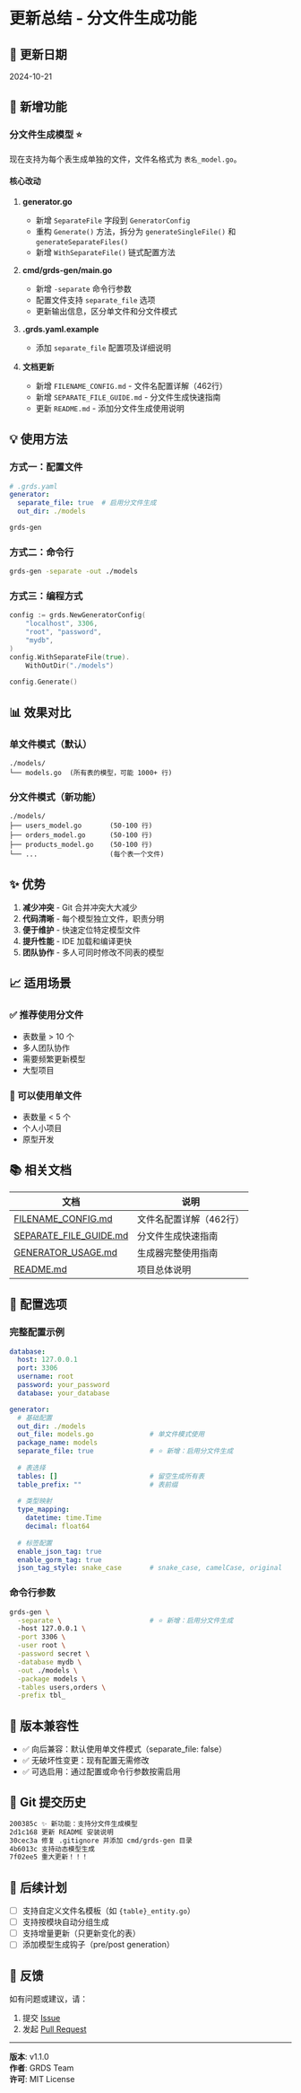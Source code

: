 # 更新总结 - 分文件生成功能

## 📅 更新日期
2024-10-21

## 🎯 新增功能

### 分文件生成模型 ⭐

现在支持为每个表生成单独的文件，文件名格式为 `表名_model.go`。

#### 核心改动

1. **generator.go**
   - 新增 `SeparateFile` 字段到 `GeneratorConfig`
   - 重构 `Generate()` 方法，拆分为 `generateSingleFile()` 和 `generateSeparateFiles()`
   - 新增 `WithSeparateFile()` 链式配置方法

2. **cmd/grds-gen/main.go**
   - 新增 `-separate` 命令行参数
   - 配置文件支持 `separate_file` 选项
   - 更新输出信息，区分单文件和分文件模式

3. **.grds.yaml.example**
   - 添加 `separate_file` 配置项及详细说明

4. **文档更新**
   - 新增 `FILENAME_CONFIG.md` - 文件名配置详解（462行）
   - 新增 `SEPARATE_FILE_GUIDE.md` - 分文件生成快速指南
   - 更新 `README.md` - 添加分文件生成使用说明

## 💡 使用方法

### 方式一：配置文件

```yaml
# .grds.yaml
generator:
  separate_file: true  # 启用分文件生成
  out_dir: ./models
```

```bash
grds-gen
```

### 方式二：命令行

```bash
grds-gen -separate -out ./models
```

### 方式三：编程方式

```go
config := grds.NewGeneratorConfig(
    "localhost", 3306,
    "root", "password",
    "mydb",
)
config.WithSeparateFile(true).
    WithOutDir("./models")
    
config.Generate()
```

## 📊 效果对比

### 单文件模式（默认）
```
./models/
└── models.go  (所有表的模型，可能 1000+ 行)
```

### 分文件模式（新功能）
```
./models/
├── users_model.go       (50-100 行)
├── orders_model.go      (50-100 行)
├── products_model.go    (50-100 行)
└── ...                  (每个表一个文件)
```

## ✨ 优势

1. **减少冲突** - Git 合并冲突大大减少
2. **代码清晰** - 每个模型独立文件，职责分明
3. **便于维护** - 快速定位特定模型文件
4. **提升性能** - IDE 加载和编译更快
5. **团队协作** - 多人可同时修改不同表的模型

## 📈 适用场景

### ✅ 推荐使用分文件

- 表数量 > 10 个
- 多人团队协作
- 需要频繁更新模型
- 大型项目

### 🔄 可以使用单文件

- 表数量 < 5 个
- 个人小项目
- 原型开发

## 📚 相关文档

| 文档 | 说明 |
|------|------|
| [FILENAME_CONFIG.md](./FILENAME_CONFIG.md) | 文件名配置详解（462行） |
| [SEPARATE_FILE_GUIDE.md](./SEPARATE_FILE_GUIDE.md) | 分文件生成快速指南 |
| [GENERATOR_USAGE.md](./GENERATOR_USAGE.md) | 生成器完整使用指南 |
| [README.md](./README.md) | 项目总体说明 |

## 🔧 配置选项

### 完整配置示例

```yaml
database:
  host: 127.0.0.1
  port: 3306
  username: root
  password: your_password
  database: your_database

generator:
  # 基础配置
  out_dir: ./models
  out_file: models.go              # 单文件模式使用
  package_name: models
  separate_file: true              # ⭐ 新增：启用分文件生成
  
  # 表选择
  tables: []                       # 留空生成所有表
  table_prefix: ""                 # 表前缀
  
  # 类型映射
  type_mapping:
    datetime: time.Time
    decimal: float64
  
  # 标签配置
  enable_json_tag: true
  enable_gorm_tag: true
  json_tag_style: snake_case       # snake_case, camelCase, original
```

### 命令行参数

```bash
grds-gen \
  -separate \                      # ⭐ 新增：启用分文件生成
  -host 127.0.0.1 \
  -port 3306 \
  -user root \
  -password secret \
  -database mydb \
  -out ./models \
  -package models \
  -tables users,orders \
  -prefix tbl_
```

## 🚀 版本兼容性

- ✅ 向后兼容：默认使用单文件模式（separate_file: false）
- ✅ 无破坏性变更：现有配置无需修改
- ✅ 可选启用：通过配置或命令行参数按需启用

## 📝 Git 提交历史

```bash
200385c ✨ 新功能：支持分文件生成模型
2d1c168 更新 README 安装说明
30cec3a 修复 .gitignore 并添加 cmd/grds-gen 目录
4b6013c 支持动态模型生成
7f02ee5 重大更新！！！
```

## 🔮 后续计划

- [ ] 支持自定义文件名模板（如 `{table}_entity.go`）
- [ ] 支持按模块自动分组生成
- [ ] 支持增量更新（只更新变化的表）
- [ ] 添加模型生成钩子（pre/post generation）

## 🙏 反馈

如有问题或建议，请：
1. 提交 [Issue](https://github.com/nicexiaonie/grds/issues)
2. 发起 [Pull Request](https://github.com/nicexiaonie/grds/pulls)

---

**版本**: v1.1.0  
**作者**: GRDS Team  
**许可**: MIT License

